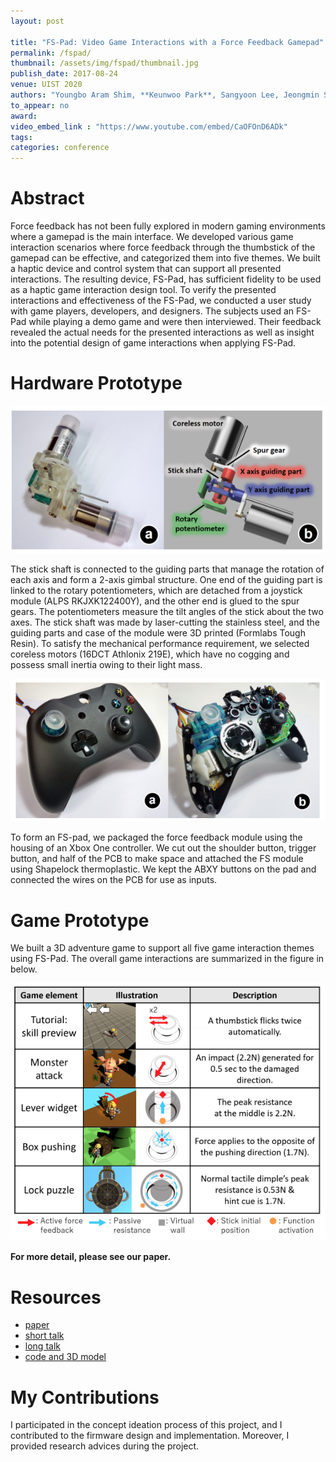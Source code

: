 ```yaml
---
layout: post

title: "FS-Pad: Video Game Interactions with a Force Feedback Gamepad"
permalink: /fspad/
thumbnail: /assets/img/fspad/thumbnail.jpg
publish_date: 2017-08-24
venue: UIST 2020
authors: "Youngbo Aram Shim, **Keunwoo Park**, Sangyoon Lee, Jeongmin Son, Taeyun Woo, Geehyuk Lee"
to_appear: no
award:
video_embed_link : "https://www.youtube.com/embed/CaOFOnD6ADk"
tags:
categories: conference
---
```

# Abstract
Force feedback has not been fully explored in modern gaming environments where a gamepad is the main interface. We developed various game interaction scenarios where force feedback through the thumbstick of the gamepad can be effective, and categorized them into five themes. We built a haptic device and control system that can support all presented interactions. The resulting device, FS-Pad, has sufficient fidelity to be used as a haptic game interaction design tool. To verify the presented interactions and effectiveness of the FS-Pad, we conducted a user study with game players, developers, and designers. The subjects used an FS-Pad while playing a demo game and were then interviewed. Their feedback revealed the actual needs for the presented interactions as well as insight into the potential design of game interactions when applying FS-Pad.

# Hardware Prototype

![prototype](/assets/img/fspad/hardware_model.png)

The stick shaft is connected to the guiding parts that manage the rotation of each axis and form a 2-axis gimbal structure. One end of the guiding part is linked to the rotary potentiometers, which are detached from a joystick module (ALPS RKJXK122400Y), and the other end is glued to the spur gears. The potentiometers measure the tilt angles of the stick about the two axes. The stick shaft was made by laser-cutting the stainless steel, and the guiding parts and case of the module were 3D printed (Formlabs Tough Resin). To satisfy the mechanical performance requirement, we selected coreless motors (16DCT Athlonix 219E), which have no cogging and possess small inertia owing to their light mass.

![prototype](/assets/img/fspad/hardware.png)

To form an FS-pad, we packaged the force feedback module using the housing of an Xbox One controller. We cut out the shoulder button, trigger button, and half of the PCB to make space and attached the FS module using Shapelock thermoplastic. We kept the ABXY buttons on the pad and connected the wires on the PCB for use as inputs.

# Game Prototype

We built a 3D adventure game to support all five game interaction themes using FS-Pad. The overall game interactions are summarized in the figure in below.

![prototype](/assets/img/fspad/game.png)

**For more detail, please see our paper.**

# Resources

- [paper](https://dl.acm.org/doi/10.1145/3379337.3415850)
- [short talk](https://youtu.be/BEKy-ieeBgE)
- [long talk](https://youtu.be/DW4P4TP_ETA)
- [code and 3D model](https://github.com/KAIST-HCIL/FS-Pad)

# My Contributions

I participated in the concept ideation process of this project, and I contributed to the firmware design and implementation. Moreover, I provided research advices during the project.
